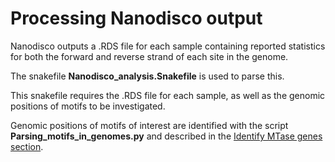 # Processing Nanodisco output 

Nanodisco outputs a .RDS file for each sample containing reported statistics for both the forward and reverse strand of each site in the genome. 

The snakefile **Nanodisco_analysis.Snakefile** is used to parse this. 

This snakefile requires the .RDS file for each sample, as well as the genomic positions of motifs to be investigated. 

Genomic positions of motifs of interest are identified with the script **Parsing_motifs_in_genomes.py** and described in the [Identify MTase genes section](). 